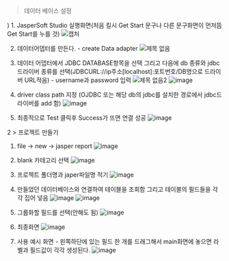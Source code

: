> 데이터 베이스 설정

  ) 1. JasperSoft Studio 실행화면(처음 킬시 Get Start 문구나 다른 문구화면이 먼저뜸 Get Start를 누를 것)
  ![캡처](https://user-images.githubusercontent.com/121803110/212691952-75aceae3-0877-46b5-aa46-932904139718.PNG)

  2. 데이터어뎁터를 만든다. - create Data adapter
  ![제목 없음](https://user-images.githubusercontent.com/121803110/212692212-a7be0262-6ad0-4d26-ad7f-beb59620e9c9.png)

  3. 데이터 어뎁터에서 JDBC DATABASE항목을 선택 그리고 다음에 db 종류와 jdbc드라이버 종류를 선택(JDBCURL://ip주소[localhost]:포트번호/DB명으로 드라이버 URL적음)
    - username과 password 입력
  ![제목 없음2](https://user-images.githubusercontent.com/121803110/212699603-5a2568d6-202f-47dd-a244-a4ce53257475.png)
  ![image](https://user-images.githubusercontent.com/121803110/212698784-157581d7-ac5e-44f9-8d93-cddcac77a97f.png)

  4. driver class path 지정 (OJDBC 또는 해당 db의 jdbc를 설치한 경로에서 jdbc드라이버를 add 함)
  ![image](https://user-images.githubusercontent.com/121803110/212699261-453a3396-766b-49ff-83fc-700e6031af5a.png)

  5. 최종적으로 Test 클릭후 Success가 뜨면 연결 성공
  ![image](https://user-images.githubusercontent.com/121803110/212699515-a6f0fe18-7a80-4eaf-960d-e9f7329a1a4d.png)

2 > 프로젝트 만들기
  1. file -> new -> jasper report
  ![image](https://user-images.githubusercontent.com/121803110/212699926-b89c62e9-c3d9-44ba-869f-a3c4a1f6217d.png)

  2. blank 카테고리 선택
  ![image](https://user-images.githubusercontent.com/121803110/212700150-57d7f874-35b4-4442-a5a1-a1bcc082b214.png)

  3. 프로젝트 폴더명과 japer파일명 적기
  ![image](https://user-images.githubusercontent.com/121803110/212700311-1b4e8167-3e27-4135-a16c-0deae3c519d7.png)

  4. 만들었던 데이터베이스와 연결하여 테이블을 조회함 그리고 테이블의 필드들을 각각 집어 넣음
  ![image](https://user-images.githubusercontent.com/121803110/212700620-d86583ec-3e34-472b-a29d-4ad5c8cc63af.png)
  ![image](https://user-images.githubusercontent.com/121803110/212700798-811412de-83a1-47ff-aefb-b282e0408d21.png)
  
  5. 그룹화할 필드를 선택(안해도 됨)
  ![image](https://user-images.githubusercontent.com/121803110/212700929-db64c424-fa7b-404e-802c-8098497d04b8.png)
  
  6. 최종화면
  ![image](https://user-images.githubusercontent.com/121803110/212701040-2d7ae3b3-0b91-437d-9301-0f243b143082.png)

  7. 사용 예시 화면 - 왼쪽하단에 있는 필드 한 개를 드래그해서 main화면에 놓으면 라벨과 필드값이 각각 생성된다.
  ![image](https://user-images.githubusercontent.com/121803110/212701176-3b5f04ba-dc4e-40d6-a451-8bb77754db33.png)
